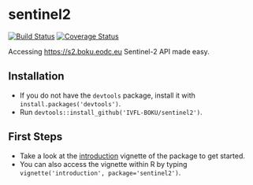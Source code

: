 # sentinel2

[![Build Status](https://travis-ci.org/IVFL-BOKU/sentinel2.svg?branch=master)](https://travis-ci.org/IVFL-BOKU/sentinel2)
[![Coverage Status](https://coveralls.io/repos/github/IVFL-BOKU/sentinel2/badge.svg?branch=master)](https://coveralls.io/github/IVFL-BOKU/sentinel2?branch=master)

Accessing https://s2.boku.eodc.eu Sentinel-2 API made easy.

## Installation

* If you do not have the `devtools` package, install it with `install.packages('devtools')`.
* Run `devtools::install_github('IVFL-BOKU/sentinel2')`.

## First Steps

* Take a look at the [introduction](https://github.com/IVFL-BOKU/sentinel2/blob/master/vignettes/introduction.Rmd) vignette of the package to get started.
* You can also access the vignette within R by typing `vignette('introduction', package='sentinel2')`.
